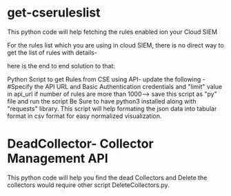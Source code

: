 # get-cseruleslist
This python code will help fetching the rules enabled ion your Cloud SIEM

For the rules list which you are using in cloud SIEM, there is no direct way to get the list of rules with details- 

here is the end to end solution to that:

Python Script to get Rules from CSE using API- update the following - 
#Specify the API URL and Basic Authentication credentials and "limit" value in api_url if number of rules are more than 1000--> save this script as "py" file and run the script
Be Sure to have python3 installed along with "requests" library. 
This script will help formating the json data into tabular format in csv format for easy normalized visualization.

# DeadCollector- Collector Management API
This python code will help you find the dead Collectors and Delete the collectors would require other script DeleteCollectors.py.
